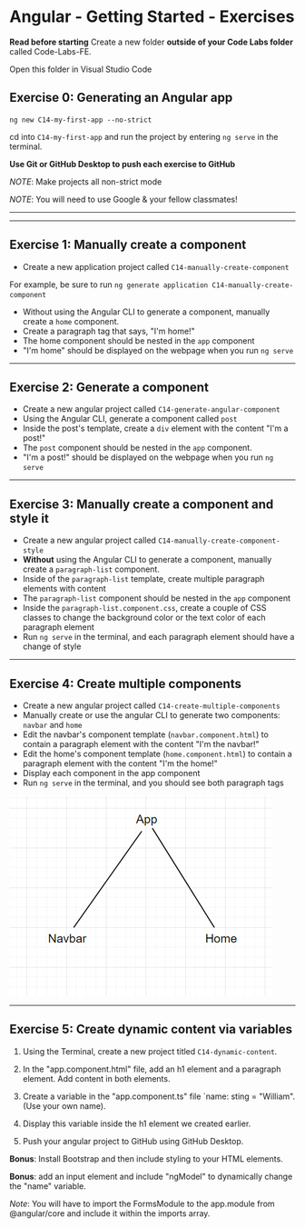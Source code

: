 # Angular - Getting Started - Exercises

**Read before starting**
Create a new folder **outside of your Code Labs folder** called Code-Labs-FE. 

Open this folder in Visual Studio Code

## Exercise 0: Generating an Angular app


```
ng new C14-my-first-app --no-strict
```

cd into `C14-my-first-app` and run the project by entering `ng serve` in the terminal.



**Use Git or GitHub Desktop to push each exercise to GitHub**

_NOTE_: Make projects all non-strict mode

_NOTE_: You will need to use Google & your fellow classmates!

---

---

## Exercise 1: Manually create a component

- Create a new application project called `C14-manually-create-component`

For example, be sure to run `ng generate application C14-manually-create-component`
- Without using the Angular CLI to generate a component, manually create a `home` component.
- Create a paragraph tag that says, "I'm home!"
- The home component should be nested in the `app` component
- "I'm home" should be displayed on the webpage when you run `ng serve`

---

## Exercise 2: Generate a component

- Create a new angular project called `C14-generate-angular-component`
- Using the Angular CLI, generate a component called `post`
- Inside the post's template, create a `div` element with the content "I'm a post!"
- The `post` component should be nested in the `app` component.
- "I'm a post!" should be displayed on the webpage when you run `ng serve`

---

## Exercise 3: Manually create a component and style it

- Create a new angular project called `C14-manually-create-component-style`
- **Without** using the Angular CLI to generate a component, manually create a `paragraph-list` component.
- Inside of the `paragraph-list` template, create multiple paragraph elements with content
- The `paragraph-list` component should be nested in the `app` component
- Inside the `paragraph-list.component.css`, create a couple of CSS classes to change the background color or the text color of each paragraph element
- Run `ng serve` in the terminal, and each paragraph element should have a change of style

---

## Exercise 4: Create multiple components

- Create a new angular project called `C14-create-multiple-components`
- Manually create or use the angular CLI to generate two components: `navbar` and `home`
- Edit the navbar's component template (`navbar.component.html`) to contain a paragraph element with the content "I'm the navbar!"
- Edit the home's component template (`home.component.html`) to contain a paragraph element with the content "I'm the home!"
- Display each component in the app component
- Run `ng serve` in the terminal, and you should see both paragraph tags

![Exercise 4 Component Tree](./assets/exercise-4_component-tree.png)

---

## Exercise 5: Create dynamic content via variables

1. Using the Terminal, create a new project titled `C14-dynamic-content`.

2. In the "app.component.html" file, add an h1 element and a paragraph element. Add content in both elements.

3. Create a variable in the "app.component.ts" file `name: sting = "William". (Use your own name).

4. Display this variable inside the h1 element we created earlier.

5. Push your angular project to GitHub using GitHub Desktop.

**Bonus**: Install Bootstrap and then include styling to your HTML elements.

**Bonus**: add an input element and include "ngModel" to dynamically change the "name" variable.

_Note_: You will have to import the FormsModule to the app.module from @angular/core and include it within the imports array.

